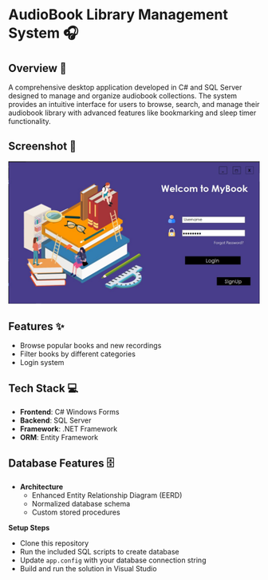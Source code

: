 # AudioBook Library Management System 🎧

## Overview 📖
A comprehensive desktop application developed in C# and SQL Server designed to manage and organize audiobook collections. The system provides an intuitive interface for users to browse, search, and manage their audiobook library with advanced features like bookmarking and sleep timer functionality.

## Screenshot 📸
![Screenshot](screenshot.jpg)

## Features ✨
  * Browse popular books and new recordings
  * Filter books by different categories
  * Login system

## Tech Stack 💻
* **Frontend**: C# Windows Forms
* **Backend**: SQL Server
* **Framework**: .NET Framework
* **ORM**: Entity Framework

## Database Features 🗄️
* **Architecture**
  * Enhanced Entity Relationship Diagram (EERD)
  * Normalized database schema
  * Custom stored procedures

 **Setup Steps**
   * Clone this repository
   * Run the included SQL scripts to create database
   * Update `app.config` with your database connection string
   * Build and run the solution in Visual Studio

